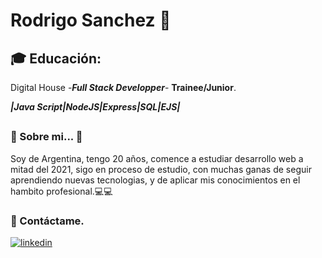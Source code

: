 # Rodrigo Sanchez 👊





## 🎓 Educación:
Digital House -***Full Stack Developper***-  **Trainee/Junior**.

***|Java Script|NodeJS|Express|SQL|EJS|***


































##
### 🚀 Sobre mi... 💪

   Soy de Argentina, tengo 20 años, comence a estudiar desarrollo web a mitad del 2021, sigo en proceso de estudio, con muchas ganas de seguir aprendiendo nuevas tecnologias, y de aplicar mis conocimientos en el hambito profesional.💻💻





### 🔗 Contáctame.
[![linkedin](https://img.shields.io/badge/linkedin-0A66C2?style=for-the-badge&logo=linkedin&logoColor=white)](https://www.linkedin.com/in/rodrigosanchezdv/)

